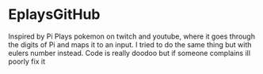 # EplaysGitHub
Inspired by Pi Plays pokemon on twitch and youtube, where it goes through the digits of Pi and maps it to an input. I tried to do the same thing but with eulers number instead. Code is really doodoo but if someone complains ill poorly fix it
